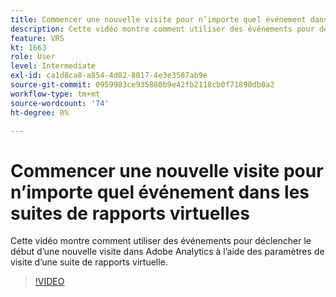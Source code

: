 ```yaml
---
title: Commencer une nouvelle visite pour n’importe quel événement dans les suites de rapports virtuelles
description: Cette vidéo montre comment utiliser des événements pour déclencher le début d’une nouvelle visite dans Adobe Analytics à l’aide des paramètres de visite d’une suite de rapports virtuelle.
feature: VRS
kt: 1663
role: User
level: Intermediate
exl-id: ca1d8ca8-a854-4d02-8017-4e3e3587ab9e
source-git-commit: 0959983ce935880b9e42fb2118cb0f71890db0a2
workflow-type: tm+mt
source-wordcount: '74'
ht-degree: 0%

---
```


# Commencer une nouvelle visite pour n’importe quel événement dans les suites de rapports virtuelles

Cette vidéo montre comment utiliser des événements pour déclencher le début d’une nouvelle visite dans Adobe Analytics à l’aide des paramètres de visite d’une suite de rapports virtuelle.

>[!VIDEO](https://video.tv.adobe.com/v/23129/?quality=12&learn=on)
